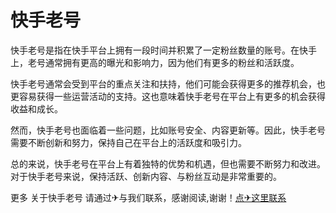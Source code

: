 # 快手老号

快手老号是指在快手平台上拥有一段时间并积累了一定粉丝数量的账号。在快手上，老号通常拥有更高的曝光和影响力，因为他们有更多的粉丝和活跃度。

快手老号通常会受到平台的重点关注和扶持，他们可能会获得更多的推荐机会，也更容易获得一些运营活动的支持。这也意味着快手老号在平台上有更多的机会获得收益和成长。

然而，快手老号也面临着一些问题，比如账号安全、内容更新等。因此，快手老号需要不断创新和努力，保持自己在平台上的活跃度和吸引力。

总的来说，快手老号在平台上有着独特的优势和机遇，但也需要不断努力和改进。对于快手老号来说，保持活跃、创新内容、与粉丝互动是非常重要的。

更多 关于快手老号 请通过✈与我们联系，感谢阅读,谢谢！[点✈这里联系](https://add.k02.cc)